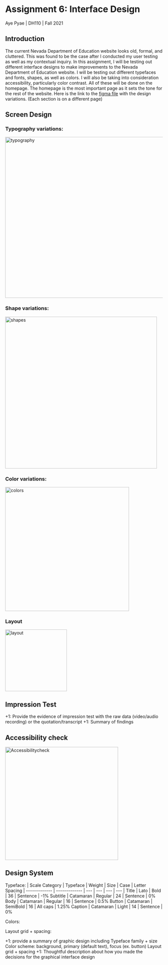 # Assignment 6: Interface Design
Aye Pyae | DH110 | Fall 2021

## Introduction
The current Nevada Department of Education website looks old, formal, and cluttered. This was found to be the case after I conducted my user testing as well as my contextual inquiry. In this assignment, I will be testing out different interface designs to make improvements to the Nevada Department of Education website. I will be testing out different typefaces and fonts, shapes, as well as colors. I will also be taking into consideration accessibility, particularly color contrast. All of these will be done on the homepage. The homepage is the most important page as it sets the tone for the rest of the website. Here is the link to the [figma file](https://www.figma.com/file/trP3i7bvv5q4Fne0HNCsaw/Interface-Design?node-id=9%3A736) with the design variations. (Each section is on a different page)

## Screen Design
### Typography variations:
<img width="514" alt="typography" src="https://user-images.githubusercontent.com/91553011/140933376-e5d6c983-b7de-405d-b71a-f0757db820fb.png">

### Shape variations:
<img width="485" alt="shapes" src="https://user-images.githubusercontent.com/91553011/140933374-0ccee7de-f5fc-4d7e-8571-0d433d2e1d76.png">

### Color variations:
<img width="396" alt="colors" src="https://user-images.githubusercontent.com/91553011/140935997-de2da31f-b8ce-4c2e-b58c-25e8c3b0e31e.png">

### Layout
<img width="197" alt="layout" src="https://user-images.githubusercontent.com/91553011/140936026-1c62f1ad-64e7-4836-a2c5-6f223b465836.png">


## Impression Test
+1: Provide the evidence of impression test with the raw data (video/audio recording) or the quotation/transcript
+1: Summary of findings 


## Accessibility check 
<img width="361" alt="Accessibilitycheck" src="https://user-images.githubusercontent.com/91553011/140936239-824670f5-adac-4bd5-a326-e080fd2b94ae.png">

## Design System
Typeface:
| Scale Category  | Typeface | Weight | Size | Case | Letter Spacing
| ------------- | ------------- | --- | --- | --- | --- |
Title | Lato | Bold | 36 | Sentence | -1%
Subtitle | Catamaran | Regular | 24 | Sentence | 0%
Body | Catamaran | Regular | 16 | Sentence | 0.5%
Button | Catamaran | SemiBold | 16 | All caps | 1.25%
Caption | Catamaran | Light | 14 | Sentence | 0%

Colors:

Layout grid + spacing:

+1: provide a summary of graphic design including
Typeface family + size
Color scheme: background, primary (default text), focus (ex. button)
Layout grid + spacing
+1: Thoughtful description about how you made the decisions for the graphical interface design 
